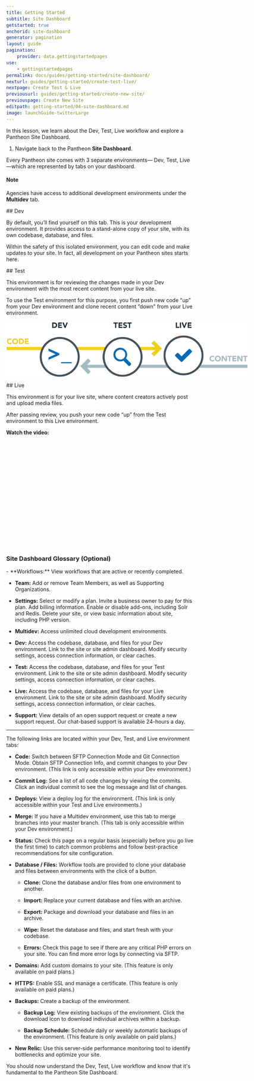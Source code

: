 ```yaml
---
title: Getting Started
subtitle: Site Dashboard
getstarted: true
anchorid: site-dashboard
generator: pagination
layout: guide
pagination:
    provider: data.gettingstartedpages
use:
    - gettingstartedpages
permalink: docs/guides/getting-started/site-dashboard/
nexturl: guides/getting-started/create-test-live/
nextpage: Create Test & Live
previousurl: guides/getting-started/create-new-site/
previouspage: Create New Site
editpath: getting-started/04-site-dashboard.md
image: launchGuide-twitterLarge
---
```


In this lesson, we learn about the Dev, Test, Live workflow and explore a Pantheon Site Dashboard.

1. Navigate back to the Pantheon **Site Dashboard**.

Every Pantheon site comes with 3 separate environments— Dev, Test, Live—which are represented by tabs on your dashboard.

<div class="alert alert-info">
<h4 class="info">Note</h4>
<p>Agencies have access to additional development environments under the <strong><span class="glyphicons glyphicons-cloud" aria-hidden="true"></span> Multidev</strong> tab.
</p></div>

##<span class="glyphicons glyphicons-wrench" aria-hidden="true"></span> Dev

By default, you’ll find yourself on this tab. This is your development environment. It provides access to a stand-alone copy of your site, with its own codebase, database, and files.

Within the safety of this isolated environment, you can edit code and make updates to your site. In fact, all development on your Pantheon sites starts here.

##<span class="glyphicons glyphicons-equalizer" aria-hidden="true"></span> Test

This environment is for reviewing the changes made in your Dev environment with the most recent content from your live site.

To use the Test environment for this purpose, you first push new code “up” from your Dev environment and clone recent content “down” from your Live environment.

<p style="text-align:center;">
<img align="center" src="/source/docs/assets/images/workflow.png" style="max-width:650px;" alt="Pantheon Workflow">
</p>

##<span class="glyphicons glyphicons-cardio" aria-hidden="true"></span> Live

This environment is for your live site, where content creators actively post and upload media files.

After passing review, you push your new code “up” from the Test environment to this Live environment.

**Watch the video:**
<div class="panel panel-drop panel-guide">
<script src="//fast.wistia.com/embed/medias/pb8s59wuij.jsonp" async></script><script src="//fast.wistia.com/assets/external/E-v1.js" async></script><div class="wistia_responsive_padding" style="padding:56.25% 0 0 0;position:relative;"><div class="wistia_responsive_wrapper" style="height:100%;left:0;position:absolute;top:0;width:100%;"><div class="wistia_embed wistia_async_pb8s59wuij videoFoam=true" style="height:100%;width:100%">&nbsp;</div></div></div>
</div>


<div class="panel panel-drop panel-guide" id="accordion">
  <div class="panel-heading panel-drop-heading">
    <a class="accordion-toggle panel-drop-title collapsed" data-toggle="collapse" data-parent="#accordion" data-proofer-ignore data-target="#site-dashboard-tour"><h3 class="panel-title panel-drop-title" style="cursor:pointer;"><span style="line-height:.9" class="glyphicons glyphicons-lightbulb"></span> Site Dashboard Glossary (Optional)</h3></a>
  </div>
<div id="site-dashboard-tour" class="collapse">
<div class="panel-inner" markdown="1">
- **Workflows:** View workflows that are active or recently completed.

- **<span class="glyphicons glyphicons-group" aria-hidden="true"></span> Team:** Add or remove Team Members, as well as Supporting Organizations.

- **<span class="glyphicons glyphicons-cogwheel" aria-hidden="true"></span> Settings:** Select or modify a plan. Invite a business owner to pay for this plan. Add billing information. Enable or disable add-ons, including Solr and Redis. Delete your site, or view basic information about site, including PHP version.

- **<span class="glyphicons glyphicons-cloud" aria-hidden="true"></span> Multidev:** Access unlimited cloud development environments.

- **<span class="glyphicons glyphicons-wrench" aria-hidden="true"></span> Dev:** Access the codebase, database, and files for your Dev environment. Link to the site or site admin dashboard. Modify security settings, access connection information, or clear caches.

- **<span class="glyphicons glyphicons-equalizer" aria-hidden="true"></span> Test:** Access the codebase, database, and files for your Test environment. Link to the site or site admin dashboard. Modify security settings, access connection information, or clear caches.

- **<span class="glyphicons glyphicons-cardio" aria-hidden="true"></span> Live:** Access the codebase, database, and files for your Live environment. Link to the site or site admin dashboard. Modify security settings, access connection information, or clear caches.

- **<span class="glyphicons glyphicons-flag" aria-hidden="true"></span> Support:**  View details of an open support request or create a new support request. Our chat-based support is available 24-hours a day.
<hr>
 The following links are located within your Dev, Test, and Live environment tabs:

- **<span class="glyphicons glyphicons-embed-close" aria-hidden="true"></span> Code:** Switch between SFTP Connection Mode and Git Connection Mode. Obtain SFTP Connection Info, and commit changes to your Dev environment. (This link is only accessible within your Dev environment.)

- **Commit Log:** See a list of all code changes by viewing the commits. Click an individual commit to see the log message and list of changes.

- **<span class="glyphicons glyphicons-refresh" aria-hidden="true"></span> Deploys:** View a deploy log for the environment. (This link is only accessible within your Test and Live environments.)

- **<span class="glyphicons glyphicons-git-branch" aria-hidden="true"></span> Merge:** If you have a Multidev environment, use this tab to merge branches into your master branch. (This tab is only accessible within your Dev environment.)

- **<span class="glyphicons glyphicons-info-sign" aria-hidden="true"></span> Status:** Check this page on a regular basis (especially before you go live the first time) to catch common problems and follow best-practice recommendations for site configuration.

- **<span class="glyphicons glyphicons-server" aria-hidden="true"></span> Database / Files:** Workflow tools are provided to clone your database and files between environments with the click of a button.

    - **Clone:** Clone the database and/or files from one environment to another.

    - **Import:** Replace your current database and files with an archive.

    - **Export:** Package and download your database and files in an archive.

    - **Wipe:** Reset the database and files, and start fresh with your codebase.

    - **<span class="glyphicons glyphicons-warning-sign" aria-hidden="true"></span> Errors:** Check this page to see if there are any critical PHP errors on your site. You can find more error logs by connecting via SFTP.

- **<span class="glyphicons glyphicons-home" aria-hidden="true"></span> Domains:** Add custom domains to your site. (This feature is only available on paid plans.)

- **<span class="glyphicons glyphicons-lock" aria-hidden="true"></span> HTTPS:** Enable SSL and manage a certificate. (This feature is only available on paid plans.)

- **<span class="glyphicons glyphicons-cloud-upload" aria-hidden="true"></span> Backups:** Create a backup of the environment.

  - **Backup Log:** View existing backups of the environment. Click the <span class="glyphicons glyphicons-download-alt" aria-hidden="true"></span> download icon to download individual archives within a backup.

  - **Backup Schedule:** Schedule daily or weekly automatic backups of the environment. (This feature is only available on paid plans.)

- **New Relic:** Use this server-side performance monitoring tool to identify bottlenecks and optimize your site.
</div>
</div>
</div>

You should now understand the Dev, Test, Live workflow and know that it's fundamental to the Pantheon Site Dashboard.
